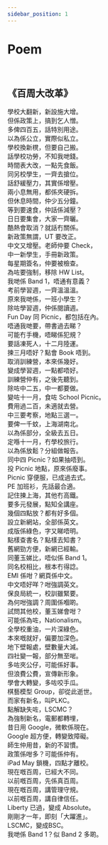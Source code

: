 ```yaml
---
sidebar_position: 1
---
```


# Poem
<br/>
<h2>《百周大改革》</h2>
學校大翻新，新設施大增。 
<br/>但係政策上，搞到乞人憎。
<br/>多俾四百五，話特別用途。
<br/>以為係公立，實際似私立。
<br/>學校換新櫈，但要自己搬。
<br/>話學校功勞，不知我哋錢。
<br/>時間表大改，一點先食飯。
<br/>同另校學生，一齊去搶位。
<br/>話舒緩壓力，其實係增壓。
<br/>兩小息無用，都係夾硬拆。
<br/>但休息時間，仲少五分鐘。
<br/>等到要速食，仲話係減壓？
<br/>日日要集會，大家一齊曬。
<br/>酷熱會取消？就話冇關係。
<br/>新政策無謂，UT 要改正。
<br/>中文又增壓。老師仲要 Check，
<br/>中一新學生，手冊新政策。
<br/>每星期簽名，仲要被檢查。
<br/>為咗要強制，移除 HW List。
<br/>我哋係 Band 1，唔通有意義？
<br/>考前學習週，一齊溫溫溫。
<br/>原來我哋係，一班小學生？
<br/>除咗學習週，仲係閱讀週。
<br/>Fun Day 同 Picnic，都包括在內。
<br/>唔通我哋要，帶書過去睇？
<br/>可能冇手機，唔睇係犯規？
<br/>要話凍死人，十二月陸運。
<br/>揀三月唔好？點會 Book 唔到。
<br/>取消訓練營，本來係幾好。
<br/>變成學習週，一點都唔好。
<br/>訓練營仲有，之後先聽到。
<br/>除咗中二五，中一都要做。
<br/>變咗十一月，食咗 School Picnic。
<br/>費用過二百，未適就去營。
<br/>中三要考察，地點三選一。
<br/>要俾一千蚊，上海湖南北。
<br/>以為係部分，全級去五日。
<br/>定喺十一月，冇學校旅行。
<br/>以為係放鬆？分組做報告。
<br/>同中四 Picnic？如果抽唔到。
<br/>投 Picnic 地點，原來係廢事。
<br/>Picnic 穿便服，已成過去式。
<br/>PE 加班衫，先話最合適。
<br/>記住揀上海，其他冇高鐵。
<br/>要多元發展，點知全講座。
<br/>幾個四點放？都有好多個。
<br/>設立新網站，全部係英文。
<br/>成版係綠色，字又睇唔明。
<br/>點樣查書名？點樣去知書？
<br/>舊網勁方便，新網已經輸。
<br/>同董玉娣比，唔似係 Band 1。
<br/>同名校相比，根本冇得諗。
<br/>EMI 係咁？網頁係中文。
<br/>中文唔好咩？咁強調英文。
<br/>保良局統一，校訓雖緊要。
<br/>為何咁強調？周圍係嗰啲。
<br/>試問其他校，董玉娣會咁？
<br/>可能係為咗，Nationalism。
<br/>全學校重油，一片深綠色。
<br/>本來嘅就好，偏要加深色。
<br/>地下壁報處，壁數量大減。
<br/>四社變一報，部分無至啱。
<br/>多咗夾公仔，可能係好事。
<br/>但浪費公費，宣傳新形象。
<br/>學會大轉變，多咗咬手瓜。
<br/>棋藝模型 Group，卻從此逝世。
<br/>而家有新名，叫PLKC。
<br/>點解缺失咗，LSCMC？
<br/>為強制新名，電郵都轉埋，
<br/>昔日用 Google，微軟係現在。
<br/>Google 超方便，轉變致障礙。
<br/>師生仲用昔，新的不習慣。
<br/>政策係咁多？可能係仲有。
<br/>iPad May 鎖機，四點才離校。
<br/>現在嘅百周，已經大不同。
<br/>以前嘅百周，先係真百周。
<br/>現在嘅百周，講管理守規。
<br/>以前嘅百周，講自律信任。
<br/>Liberty 已過，變成 Absolute。
<br/>剛剛才一年，即刻「大躍進」。
<br/>LSCMC，變成BSC。
<br/>我哋係 Band 1？似 Band 2 多啲。

